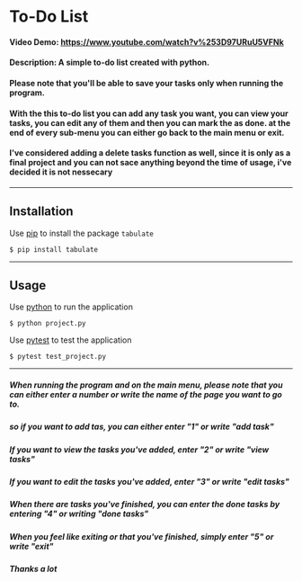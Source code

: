 # To-Do List
#### Video Demo:  <https://www.youtube.com/watch?v%253D97URuU5VFNk>
#### Description: A simple to-do list created with python.
#### Please note that you'll be able to save your tasks only when running the program.
#### With the this to-do list you can add any task you want, you can view your tasks, you can edit any of them and then you can mark the as done. at the end of every sub-menu you can either go back to the main menu or exit.
#### I've considered adding a delete tasks function as well, since it is only as a final project and you can not sace anything beyond the time of usage, i've decided it is not nessecary

---

## Installation
Use [pip](https://pip.pypa.io/en/stable/) to install the package `tabulate`
```
$ pip install tabulate
```

---

## Usage
Use [python](https://www.python.org/) to run the application
```
$ python project.py
```
Use [pytest](https://docs.pytest.org/en/7.2.x/) to test the application
```
$ pytest test_project.py
```

---



##### When running the program and on the main menu, please note that you can either enter a number or write the name of the page you want to go to.
##### so if you want to add tas, you can either enter "1" or write "add task"
##### If you want to view the tasks you've added, enter "2" or write "view tasks"
##### If you want to edit the tasks you've added, enter "3" or write "edit tasks"
##### When there are tasks you've finished, you can enter the done tasks by entering "4" or writing "done tasks"
##### When you feel like exiting or that you've finished, simply enter "5" or write "exit"
##### Thanks a lot



